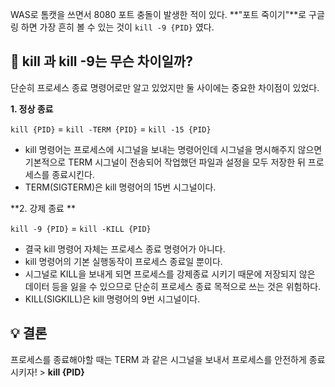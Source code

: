 WAS로 톰캣을 쓰면서 8080 포트 충돌이 발생한 적이 있다.
**"포트 죽이기"**로 구글링 하면 가장 흔히 볼 수 있는 것이 ```kill -9 {PID}``` 였다.

## 👀 kill 과 kill -9는 무슨 차이일까?
단순히 프로세스 종료 명령어로만 알고 있었지만 둘 사이에는 중요한 차이점이 있었다.

**1. 정상 종료**

```kill {PID}``` = ```kill -TERM {PID}``` = ```kill -15 {PID}```
-  kill 명령어는 프로세스에 시그널을 보내는 명령어인데 시그널을 명시해주지 않으면 기본적으로 TERM 시그널이 전송되어 작업했던 파일과 설정을 모두 저장한 뒤 프로세스를 종료시킨다.
- TERM(SIGTERM)은 kill 명령어의 15번 시그널이다.

**2. 강제 종료  **

```kill -9 {PID}``` = ```kill -KILL {PID}```

- 결국 kill 명령어 자체는 프로세스 종료 명령어가 아니다. 
- kill 명령어의 기본 실행동작이 프로세스 종료일 뿐이다.
- 시그널로 KILL을 보내게 되면 프로세스를 강제종료 시키기 때문에 저장되지 않은 데이터 등을 잃을 수 있으므로 단순히 프로세스 종료 목적으로 쓰는 것은 위험하다.
- KILL(SIGKILL)은 kill  명령어의 9번 시그널이다.

## 💡 결론
프로세스를 종료해야할 때는 TERM 과 같은 시그널을 보내서 프로세스를 안전하게 종료시키자!
&gt; **kill {PID}**
